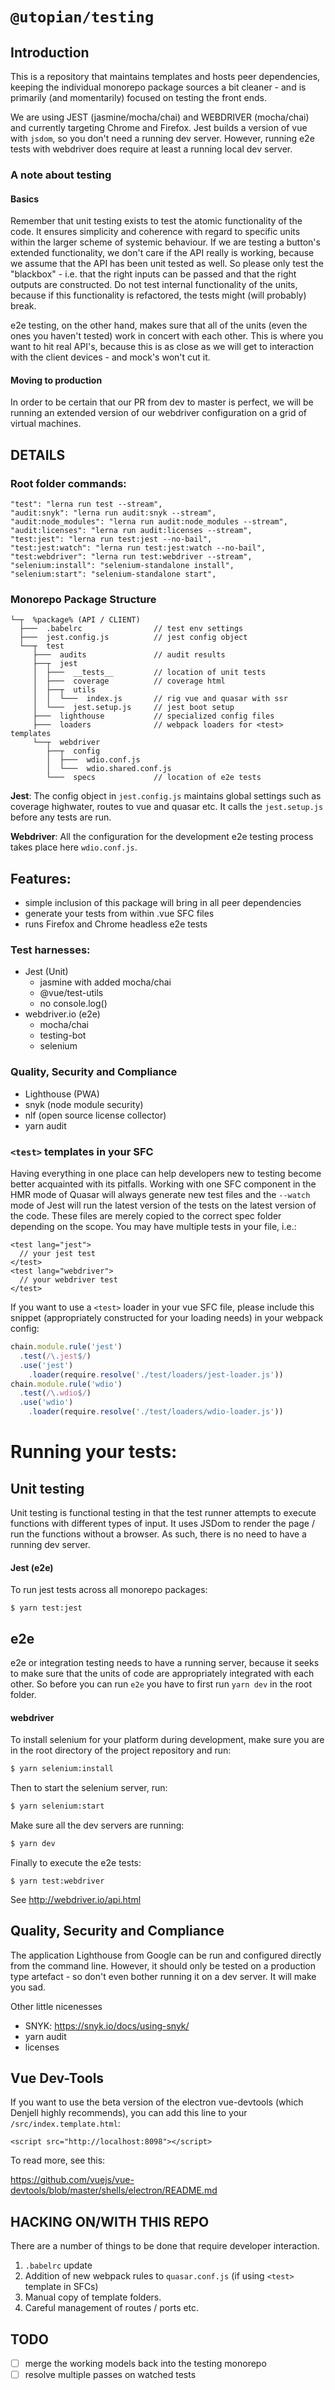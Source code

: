# `@utopian/testing`

## Introduction
This is a repository that maintains templates and hosts peer dependencies, keeping the individual monorepo package sources a bit cleaner - and is primarily (and momentarily) focused on testing the front ends.

We are using JEST (jasmine/mocha/chai) and WEBDRIVER (mocha/chai) and currently targeting Chrome and Firefox. Jest builds a version of vue with `jsdom`, so you don't need a running dev server. However, running e2e tests with webdriver does require at least a running local dev server.

###  **A note about testing**

#### Basics
Remember that unit testing exists to test the atomic functionality of the code. It ensures simplicity and coherence with regard to specific units within the larger scheme of systemic behaviour. If we are testing a button's extended functionality, we don't care if the API really is working, because we assume that the API has been unit tested as well. So please only test the "blackbox" - i.e. that the right inputs can be passed and that the right outputs are constructed. Do not test internal functionality of the units, because if this functionality is refactored, the tests might (will probably) break.

e2e testing, on the other hand, makes sure that all of the units (even the ones you haven't tested) work in concert with each other. This is where you want to hit real API's, because this is as close as we will get to interaction with the client devices - and mock's won't cut it.

#### Moving to production
In order to be certain that our PR from dev to master is perfect, we will be running an extended version of our webdriver configuration on a grid of virtual machines.

## DETAILS

### Root folder commands:

    "test": "lerna run test --stream",
    "audit:snyk": "lerna run audit:snyk --stream",
    "audit:node_modules": "lerna run audit:node_modules --stream",
    "audit:licenses": "lerna run audit:licenses --stream",
    "test:jest": "lerna run test:jest --no-bail",
    "test:jest:watch": "lerna run test:jest:watch --no-bail",
    "test:webdriver": "lerna run test:webdriver --stream",
    "selenium:install": "selenium-standalone install",
    "selenium:start": "selenium-standalone start",


### Monorepo Package Structure
```
└─┬  %package% (API / CLIENT)
  ├───  .babelrc                // test env settings
  ├───  jest.config.js          // jest config object
  └──┬  test
     ├───  audits               // audit results
     ├──┬  jest 
     │  ├───  __tests__         // location of unit tests
     │  ├───  coverage          // coverage html
     │  ├──┬  utils
     │  │  └───  index.js       // rig vue and quasar with ssr
     │  └───  jest.setup.js     // jest boot setup
     ├───  lighthouse           // specialized config files
     ├───  loaders              // webpack loaders for <test> templates
     └──┬  webdriver
        ├──┬  config
        │  ├───  wdio.conf.js 
        │  └───  wdio.shared.conf.js
        └───  specs             // location of e2e tests
`````

**Jest**: The config object in `jest.config.js` maintains global settings such as coverage highwater, routes to vue and quasar etc. It calls the `jest.setup.js` before any tests are run.

**Webdriver**: All the configuration for the development e2e testing process takes place here `wdio.conf.js`. 

## Features:
- simple inclusion of this package will bring in all peer dependencies
- generate your tests from within .vue SFC files
- runs Firefox and Chrome headless e2e tests

### Test harnesses:
- Jest (Unit)
    - jasmine with added mocha/chai
    - @vue/test-utils
    - no console.log()
- webdriver.io (e2e)
    - mocha/chai
    - testing-bot
    - selenium
    
### Quality, Security and Compliance
- Lighthouse (PWA)
- snyk (node module security)
- nlf (open source license collector)
- yarn audit

### `<test>` templates in your SFC
Having everything in one place can help developers new to testing become better acquainted with its pitfalls. Working with one SFC component in the HMR mode of Quasar will always generate new test files and the `--watch` mode of Jest will run the latest version of the tests on the latest version of the code. These files are merely copied to the correct spec folder depending on the scope. You may have multiple tests in your file, i.e.:
```
<test lang="jest">
  // your jest test
</test>
<test lang="webdriver">
  // your webdriver test
</test>
```

If you want to use a `<test>` loader in your vue SFC file, please include this snippet (appropriately constructed for your loading needs) in your webpack config:

```js
chain.module.rule('jest')
  .test(/\.jest$/)
  .use('jest')
    .loader(require.resolve('./test/loaders/jest-loader.js'))
chain.module.rule('wdio')
  .test(/\.wdio$/)
  .use('wdio')
    .loader(require.resolve('./test/loaders/wdio-loader.js'))
```

# Running your tests:

## Unit testing
Unit testing is functional testing in that the test runner attempts to execute functions with different types of input. It uses JSDom to render the page / run the functions without a browser. As such, there is no need to have a running dev server.

#### Jest (e2e)

To run jest tests across all monorepo packages:
``` 
$ yarn test:jest
```

## e2e
e2e or integration testing needs to have a running server, because it seeks to make sure that the units of code are appropriately integrated with each other. So before you can run `e2e` you have to first run `yarn dev` in the root folder.

#### webdriver

To install selenium for your platform during development, make sure you are in the root directory of the project repository and run:
```bash
$ yarn selenium:install
```

Then to start the selenium server, run:
```bash
$ yarn selenium:start
```

Make sure all the dev servers are running:
```bash
$ yarn dev
```

Finally to execute the e2e tests: 
``` 
$ yarn test:webdriver
```

See http://webdriver.io/api.html 

## Quality, Security and Compliance

The application Lighthouse from Google can be run and configured directly from the command line. However, it should only be tested on a production type artefact - so don't even bother running it on a dev server. It will make you sad.

Other little nicenesses
- SNYK: https://snyk.io/docs/using-snyk/
- yarn audit
- licenses


## Vue Dev-Tools
If you want to use the beta version of the electron vue-devtools (which Denjell highly recommends), you can add this line to your `/src/index.template.html`:
```
<script src="http://localhost:8098"></script>
```
To read more, see this: 

https://github.com/vuejs/vue-devtools/blob/master/shells/electron/README.md


## HACKING ON/WITH THIS REPO
There are a number of things to be done that require developer interaction. 

1. `.babelrc` update
2. Addition of new webpack rules to `quasar.conf.js` (if using `<test>` template in SFCs)
3. Manual copy of template folders.
4. Careful management of routes / ports etc.

## TODO
- [ ] merge the working models back into the testing monorepo
- [ ] resolve multiple passes on watched tests
